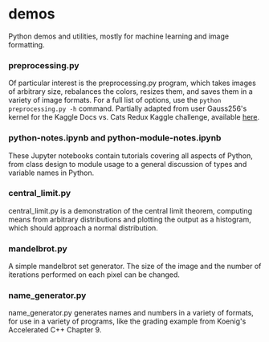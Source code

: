 # demos 
Python demos and utilities, mostly for machine learning and image formatting. 

### preprocessing.py

Of particular interest is the preprocessing.py program, which takes images of 
arbitrary size, rebalances the colors, resizes them, and saves them in a variety
of image formats. For a full list of options, use the `python preprocessing.py
-h` command. Partially adapted from user Gauss256's kernel for the Kaggle Docs
vs. Cats Redux Kaggle challenge, available
[here](https://www.kaggle.com/gauss256/preprocess-images).

### python-notes.ipynb and python-module-notes.ipynb

These Jupyter notebooks contain tutorials covering all aspects of Python, from
class design to module usage to a general discussion of types and variable names
in Python.  

### central_limit.py

central_limit.py is a demonstration of the central limit theorem, computing
means from arbitrary distributions and plotting the output as a histogram, which
should approach a normal distribution.

### mandelbrot.py

A simple mandelbrot set generator. The size of the image and the number of
iterations performed on each pixel can be changed.

### name_generator.py

name_generator.py generates names and numbers in a variety of formats, for use
in a variety of programs, like the grading example from Koenig's Accelerated C++
Chapter 9.
